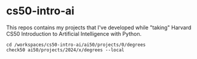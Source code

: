 # cs50-intro-ai
This repos contains my projects that I've developed while "taking" Harvard CS50 Introduction to Artificial Intelligence with Python.

```
cd /workspaces/cs50-intro-ai/ai50/projects/0/degrees
check50 ai50/projects/2024/x/degrees --local
```
